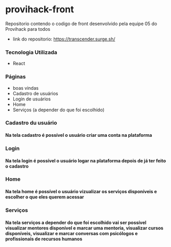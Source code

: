 # provihack-front
Repositorio contendo o codigo de front desenvolvido pela equipe 05 do Provihack para todos

- link do repositorio: https://transcender.surge.sh/

### Tecnologia Utilizada

- React

### Páginas

- boas vindas
- Cadastro de usuários 
- Login de usuários 
- Home
- Serviços (a depender do que foi escolhido)

### Cadastro du usuário

#### Na tela cadastro é possível o usuário criar uma conta na plataforma

### Login

#### Na tela login é possível o usuário logar na plataforma depois de já ter feito o cadastro

### Home 

#### Na tela home é possível o usuário vizualizar os serviços disponíveis e escolher o que eles querem acessar

### Serviços 

#### Na tela serviços a depender do que foi escolhido vai ser possível visualizar mentores disponível e marcar uma mentoria, visualizar cursos disponíveis, visualizar e marcar conversas com psicólogos e profissionais de recursos humanos
